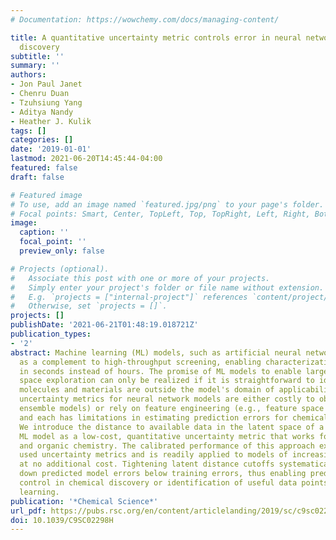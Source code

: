 ```yaml
---
# Documentation: https://wowchemy.com/docs/managing-content/

title: A quantitative uncertainty metric controls error in neural network-driven chemical
  discovery
subtitle: ''
summary: ''
authors:
- Jon Paul Janet
- Chenru Duan
- Tzuhsiung Yang
- Aditya Nandy
- Heather J. Kulik
tags: []
categories: []
date: '2019-01-01'
lastmod: 2021-06-20T14:45:44-04:00
featured: false
draft: false

# Featured image
# To use, add an image named `featured.jpg/png` to your page's folder.
# Focal points: Smart, Center, TopLeft, Top, TopRight, Left, Right, BottomLeft, Bottom, BottomRight.
image:
  caption: ''
  focal_point: ''
  preview_only: false

# Projects (optional).
#   Associate this post with one or more of your projects.
#   Simply enter your project's folder or file name without extension.
#   E.g. `projects = ["internal-project"]` references `content/project/deep-learning/index.md`.
#   Otherwise, set `projects = []`.
projects: []
publishDate: '2021-06-21T01:48:19.018721Z'
publication_types:
- '2'
abstract: Machine learning (ML) models, such as artificial neural networks, have emerged
  as a complement to high-throughput screening, enabling characterization of new compounds
  in seconds instead of hours. The promise of ML models to enable large-scale chemical
  space exploration can only be realized if it is straightforward to identify when
  molecules and materials are outside the model's domain of applicability. Established
  uncertainty metrics for neural network models are either costly to obtain (e.g.,
  ensemble models) or rely on feature engineering (e.g., feature space distances),
  and each has limitations in estimating prediction errors for chemical space exploration.
  We introduce the distance to available data in the latent space of a neural network
  ML model as a low-cost, quantitative uncertainty metric that works for both inorganic
  and organic chemistry. The calibrated performance of this approach exceeds widely
  used uncertainty metrics and is readily applied to models of increasing complexity
  at no additional cost. Tightening latent distance cutoffs systematically drives
  down predicted model errors below training errors, thus enabling predictive error
  control in chemical discovery or identification of useful data points for active
  learning.
publication: '*Chemical Science*'
url_pdf: https://pubs.rsc.org/en/content/articlelanding/2019/sc/c9sc02298h
doi: 10.1039/C9SC02298H
---
```

